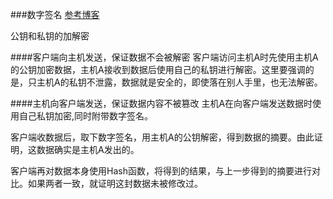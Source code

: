 ###数字签名
[参考博客](http://www.ruanyifeng.com/blog/2011/08/what_is_a_digital_signature.html)

公钥和私钥的加解密

####客户端向主机发送，保证数据不会被解密
客户端访问主机A时先使用主机A的公钥加密数据，主机A接收到数据后使用自己的私钥进行解密。这里要强调的是，只主机A的私钥不泄露，数据就是安全的，即使落在别人手里，也无法解密。

####主机向客户端发送，保证数据内容不被篡改
主机A在向客户端发送数据时使用自己私钥加密,同时附带数字签名。

客户端收数据后，取下数字签名，用主机A的公钥解密，得到数据的摘要。由此证明，这数据确实是主机A发出的。

客户端再对数据本身使用Hash函数，将得到的结果，与上一步得到的摘要进行对比。如果两者一致，就证明这封数据未被修改过。
